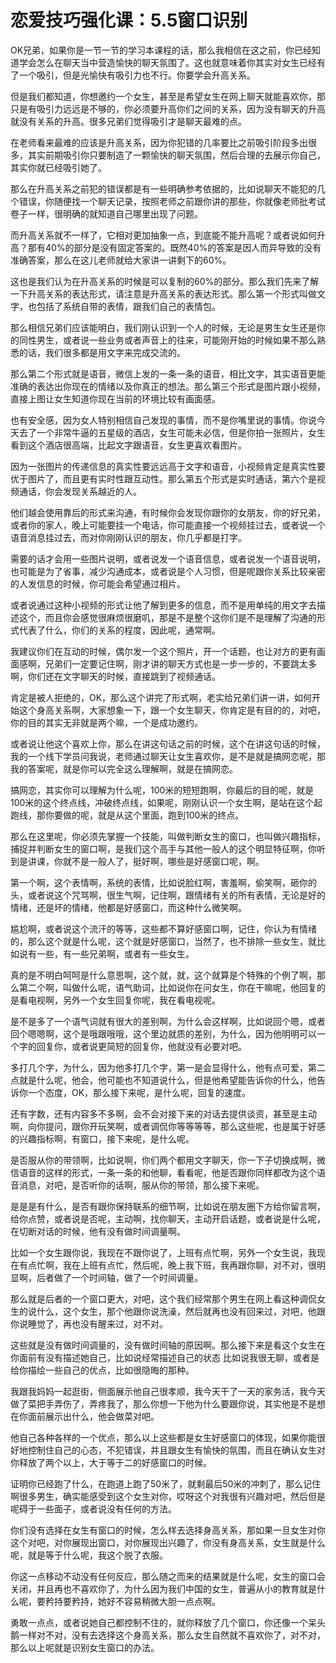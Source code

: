 # 恋爱技巧强化课：5.5窗口识别

OK兄弟，如果你是一节一节的学习本课程的话，那么我相信在这之前，你已经知道学会怎么在聊天当中营造愉快的聊天氛围了。这也就意味着你其实对女生已经有了一个吸引，但是光愉快有吸引力也不行。你要学会升高关系。

但是我们都知道，你想邀约一个女生，甚至是希望女生在网上聊天就能喜欢你，那只是有吸引力远远是不够的，你必须要升高你们之间的关系，因为没有聊天的升高就没有关系的升高。很多兄弟们觉得吸引才是聊天最难的点。

在老师看来最难的应该是升高关系，因为你犯错的几率要比之前吸引阶段多出很多，其实前期吸引你只要制造了一颗愉快的聊天氛围，然后合理的去展示你自己，其实你就已经吸引她了。

那么在升高关系之前犯的错误都是有一些明确参考依据的，比如说聊天不能犯的几个错误，你随便找一个聊天记录，按照老师之前跟你讲的那些，你就像老师批考试卷子一样，很明确的就知道自己哪里出现了问题。

而升高关系就不一样了，它相对更加抽象一点，到底能不能升高呢？或者说如何升高？那有40%的部分是没有固定答案的。既然40%的答案是因人而异导致的没有准确答案，那么在这儿老师就给大家讲一讲剩下的60%。

这也是我们认为在升高关系的时候是可以复制的60%的部分。那么我们先来了解一下升高关系的表达形式，请注意是升高关系的表达形式。那么第一个形式叫做文字，也包括了系统自带的表情，跟我们自己的表情包。

那么相信兄弟们应该能明白，我们刚认识到一个人的时候，无论是男生女生还是你的同性男生，或者说一些业务或者声音上的往来，可能刚开始的时候如果不那么熟悉的话，我们很多都是用文字来完成交流的。

那么第二个形式就是语音，微信上发的一条一条的语音，相比文字，其实语音更能准确的表达出你现在的情绪以及你真正的想法。那么第三个形式是图片跟小视频，直接上图让女生知道你现在当前的环境比较有画面感。

也有安全感，因为女人特别相信自己发现的事情，而不是你嘴里说的事情。你说今天去了一个非常牛逼的五星级的酒店，女生可能未必信，但是你拍一张照片，女生看到这个酒店很高端，比起文字跟语音，女生更喜欢看图片。

因为一张图片的传递信息的真实性要远远高于文字和语音，小视频肯定是真实性要优于图片了，而且更有实时性跟互动性。那么第五个形式是实时通话，第六个是视频通话，你会发现关系越近的人。

他们越会使用靠后的形式来沟通，有时候你会发现你跟你的女朋友，你的好兄弟，或者你的家人，晚上可能要挂一个电话，你可能直接一个视频挂过去，或者说一个语音消息挂过去，而对你刚刚认识的朋友，你几乎都是打字。

需要的话才会用一些图片说明，或者说发一个语音信息，或者说发一个语音说明，也可能是为了省事，减少沟通成本，或者说是个人习惯，但是呢跟你关系比较亲密的人发信息的时候，你可能会希望通过相片。

或者说通过这种小视频的形式让他了解到更多的信息，而不是用单纯的用文字去描述这个，而且你会感觉很麻烦很磨叽，那是不是整个这你们是不是理解了沟通的形式代表了什么，你们的关系的程度，因此呢，通常啊。

我建议你们在互动的时候，偶尔发一个这个照片，开一个话题，也让对方的更有画面感啊，兄弟们一定要记住啊，刚才讲的聊天方式也是一步一步的，不要跳太多啊，你们还在文字聊天的时候，直接跳到了视频通话。

肯定是被人拒绝的，OK，那么这个讲完了形式啊，老实给兄弟们讲一讲，如何开始这个身高关系啊，大家想象一下，跟一个女生聊天，你肯定是有目的的，对吧，你的目的其实无非就是两个嘛，一个是成功邀约。

或者说让他这个喜欢上你，那么在讲这句话之前的时候，这个在讲这句话的时候，我的一个线下学员问我说，老师通过聊天让女生喜欢你，是不是就是搞网恋呢，那我的答案呢，就是你可以完全这么理解啊，就是在搞网恋。

搞网恋，其实你可以理解为什么呢，100米的短短跑啊，你最后的目的呢，就是100米的这个终点线，冲破终点线，如果呢，刚刚认识一个女生啊，是站在这个起跑线，那你要做的呢，就是从这个里面，跑到100米的终点。

那么在这里呢，你必须先掌握一个技能，叫做判断女生的窗口，也叫做兴趣指标，捕捉并判断女生的窗口啊，是我们这个高手与其他一般人的这个明显特征啊，你听到是讲课，你就不是一般人了，挺好啊，哪些是好感窗口呢，啊。

第一个啊，这个表情啊，系统的表情，比如说脸红啊，害羞啊，偷笑啊，砸你的头，或者说这个咒骂啊，很生气啊，记住啊，跟情绪有关的所有表情，无论是好的情绪，还是坏的情绪，他都是好感窗口，而这种什么微笑啊。

尴尬啊，或者说这个流汗的等等，这些都不算好感窗口啊，记住，你认为有情绪的，那么这个就是什么呢，这个就是好感窗口，当然了，也不排除一些女生，就比如说有一些，有一些兄弟啊，或者有一些女生。

真的是不明白呵呵是什么意思啊，这个就，就，这个就算是个特殊的个例了啊，那么第二个啊，叫做什么呢，语气助词，比如说你在问女生，你在干嘛呢，他回复的是看电视啊，另外一个女生回复你呢，我在看电视呢。

是不是多了一个语气词就有很大的差别啊，为什么会这样啊，比如说回个嗯，或者回个嗯嗯啊，这个是哦跟哦哦，这个里边就质的差别，为什么，因为他明明可以一个字的回复你，或者说更简短的回复你，他就没有必要对吧。

多打几个字，为什么，因为他多打几个字，第一是会显得什么，他有点可爱，第二点就是什么呢，他会，他可能也不知道说什么，但是他希望能告诉你的什么，他告诉你一个态度，OK，那么接下来呢，是什么呢，回复的速度。

还有字数，还有内容多不多啊，会不会对接下来的对话去提供谈资，甚至是主动啊，向你提问，跟你开玩笑啊，或者调侃你等等等等，那么这些呢，也是属于好感的兴趣指标啊，有窗口，接下来呢，是什么呢。

是否服从你的带领啊，比如说啊，你们两个都用文字聊天，你一下子切换成啊，微信语音的这样的形式，一条一条的和他聊，看看呢，他是否跟你同样都改为这个语音消息，对吧，是否听你的话啊，服从你的带领，那么接下来呢。

是是是有什么，是否有跟你保持联系的细节啊，比如说在朋友圈下方给你留言啊，给你点赞，或者说是否呢，主动啊，找你聊天，主动开启话题，或者说是什么呢，在切断对话的时候，他有没有做时间调量啊。

比如一个女生跟你说，我现在不跟你说了，上班有点忙啊，另外一个女生说，我现在有点忙啊，我在上班有点忙，然后呢，晚上我下班，我再跟你聊，对不对，很明显啊，后者做了一个时间轴，做了一个时间调量。

那么就是后者的一个窗口更大，对吧，这个我们经常那个男生在网上看这种调侃女生的说什么，这个女生，那个他跟你说洗澡，然后就再也没有回来过，对吧，他跟你说睡觉了，再也没有醒来过，对不对。

这些就是没有做时间调量的，没有做时间轴的原因啊。那么接下来是看这个女生在你面前有没有描述她自己，比如说经常描述自己的状态 比如说我很无聊，或者是给你描绘一些自己的优点，比如很隐晦的那种。

我跟我妈妈一起逛街，侧面展示他自己很孝顺，我今天干了一天的家务活，我今天做了菜把手弄伤了，弄疼我了，那么你想一下他为什么要跟你说，其实他是不是想在你面前展示出什么，他会做菜对吧。

他自己各种各样的一个优点，那么以上这些都是女生好感窗口的体现，如果你能很好地控制住自己的心态，不犯错误，并且跟女生有愉快的氛围，而且在确认女生对你释放了两个以上，大于等于二的好感窗口的时候。

证明你已经跑了什么，在跑道上跑了50米了，就剩最后50米的冲刺了，那么记住啊很多男生，确实能感受到这个女生对你，哎呀这个对我很有兴趣对吧，然后但是呢碍于一些面子，或者说没有任何的方法。

你们没有选择在女生有窗口的时候，怎么样去选择身高关系，那如果一旦女生对你这个对吧，对你展现出窗口，对你展现出兴趣了，你没有身高关系，女生就是什么呢，就是等于什么呢，我这个脱了衣服。

你这一点移动不动没有任何反应，那么随之而来的结果就是什么呢，女生的窗口会关闭，并且再也不喜欢你了，为什么因为我们中国的女生，普遍从小的教育就是什么呢，要矜持要矜持，她好不容易稍微大胆一点点啊。

勇敢一点点，或者说她自己都控制不住的，就你释放了几个窗口，你还像一个呆头鹅一样对不对，没有去选择这个身高关系，那么女生自然就不喜欢你了，对不对，那么以上呢就是识别女生窗口的办法。

